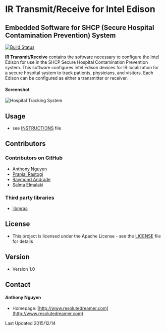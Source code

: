 IR Transmit/Receive for Intel Edison
======
## Embedded Software for SHCP (Secure Hospital Contamination Prevention) System

[![Build Status](https://travis-ci.org/resolutedreamer/IR-Transmit-Receive.svg?branch=master)](https://travis-ci.org/resolutedreamer/IR-Transmit-Receive)

**IR Transmit/Receive** contains the software necessary to configure the Intel Edison for use in the SHCP Secure Hospital Contamination Prevention system. This software configures Intel Edison devices for IR localization for a secure hospital system to track patients, physicians, and visitors. Each Edison can be configured as either a transmitter or receiver.

#### Screenshot
![Hospital Tracking System](/assets/ss1.png)

## Usage
* see [INSTRUCTIONS](https://github.com/resolutedreamer/IR-Transmit-Receive/blob/master/INSTRUCTIONS.md) file

## Contributors

### Contributors on GitHub
* [Anthony Nguyen](https://github.com/resolutedreamer)
* [Pranjal Rastogi]()
* [Raymond Andrade]()
* [Salma Elmalaki]()

### Third party libraries
*  [libmraa](https://github.com/intel-iot-devkit/mraa)

## License 
* This project is licensed under the Apache License - see the [LICENSE](https://github.com/resolutedreamer/IR-Transmit-Receive/blob/master/LICENSE) file for details

## Version 
* Version 1.0

## Contact
#### Anthony Nguyen
* Homepage: [http://www.resolutedreamer.com](http://www.resolutedreamer.com)

Last Updated 2015/12/14
